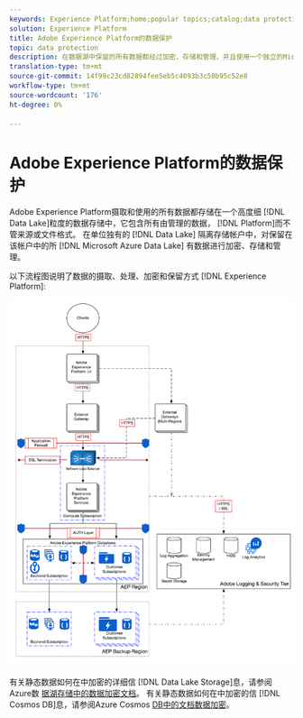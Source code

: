 ```yaml
---
keywords: Experience Platform;home;popular topics;catalog;data protection;encryption data lake
solution: Experience Platform
title: Adobe Experience Platform的数据保护
topic: data protection
description: 在数据湖中保留的所有数据都经过加密、存储和管理，并且使用一个独立的Microsoft Azure Data Lake存储帐户，该帐户对您的组织是独一无二的。 以下流程图说明了Experience Platform如何摄取、处理、加密和保留数据。
translation-type: tm+mt
source-git-commit: 14f99c23cd82894fee5eb5c4093b3c50b95c52e8
workflow-type: tm+mt
source-wordcount: '176'
ht-degree: 0%

---
```



# Adobe Experience Platform的数据保护

Adobe Experience Platform摄取和使用的所有数据都存储在一个高度细 [!DNL Data Lake]粒度的数据存储中，它包含所有由管理的数据， [!DNL Platform]而不管来源或文件格式。 在单位独有的 [!DNL Data Lake] 隔离存储帐户中，对保留在该帐户中的所 [!DNL Microsoft Azure Data Lake] 有数据进行加密、存储和管理。

以下流程图说明了数据的摄取、处理、加密和保留方式 [!DNL Experience Platform]:

![](images/data-protection/flow.png)

有关静态数据如何在中加密的详细信 [!DNL Data Lake Storage]息，请参阅Azure数 [据湖存储中的数据加密文档](https://docs.microsoft.com/en-us/azure/data-lake-store/data-lake-store-encryption)。 有关静态数据如何在中加密的信 [!DNL Cosmos DB]息，请参阅Azure Cosmos [DB中的文档数据加密](https://docs.microsoft.com/en-us/azure/cosmos-db/database-encryption-at-rest)。